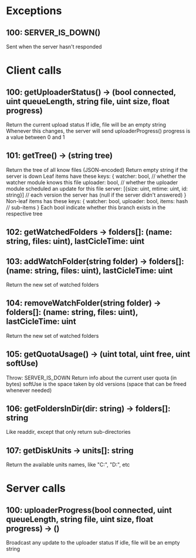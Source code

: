 # Exceptions

## 100: SERVER_IS_DOWN()
Sent when the server hasn't responded

# Client calls

## 100: getUploaderStatus() -> (bool connected, uint queueLength, string file, uint size, float progress)
Return the current upload status
If idle, file will be an empty string
Whenever this changes, the server will send uploaderProgress()
progress is a value between 0 and 1

## 101: getTree() -> (string tree)
Return the tree of all know files (JSON-encoded)
Return empty string if the server is down
Leaf items have these keys:
	{
	watcher: bool, // whether the watcher module knows this file
	uploader: bool, // whether the uploader module scheduled an update for this file
	server: [{size: uint, mtime: uint, id: string}] // each version the server has (null if the server didn't answered)
	}
Non-leaf items has these keys:
	{
	watcher: bool,
	uploader: bool,
	items: hash // sub-items
	}
Each bool indicate whether this branch exists in the respective tree

## 102: getWatchedFolders -> folders[]: (name: string, files: uint), lastCicleTime: uint

## 103: addWatchFolder(string folder) -> folders[]: (name: string, files: uint), lastCicleTime: uint
Return the new set of watched folders

## 104: removeWatchFolder(string folder) -> folders[]: (name: string, files: uint), lastCicleTime: uint
Return the new set of watched folders

## 105: getQuotaUsage() -> (uint total, uint free, uint softUse)
Throw: SERVER_IS_DOWN
Return info about the current user quota (in bytes)
softUse is the space taken by old versions (space that can be freed whenever needed)

## 106: getFoldersInDir(dir: string) -> folders[]: string
Like readdir, except that only return sub-directories

## 107: getDiskUnits -> units[]: string
Return the available units names, like "C:", "D:", etc

# Server calls

## 100: uploaderProgress(bool connected, uint queueLength, string file, uint size, float progress) -> ()
Broadcast any update to the uploader status
If idle, file will be an empty string

